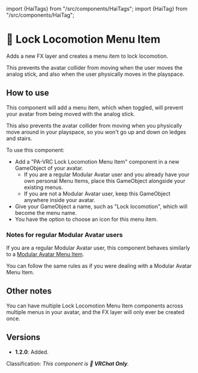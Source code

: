 ﻿import {HaiTags} from "/src/components/HaiTags";
import {HaiTag} from "/src/components/HaiTag";

# 💬 Lock Locomotion Menu Item

<HaiTags>
<HaiTag requiresVRChat={true} />
</HaiTags>

Adds a new FX layer and creates a menu item to lock locomotion.

This prevents the avatar collider from moving when the user moves the analog stick, and also when the user physically moves in the playspace.

## How to use

This component will add a menu item, which when toggled, will prevent your avatar from being moved with the analog stick.

This also prevents the avatar collider from moving when you physically move around in your playspace, so you won't go up and down on ledges and stairs.

To use this component:
- Add a "PA-VRC Lock Locomotion Menu Item" component in a new GameObject of your avatar.
  - If you are a regular Modular Avatar user and you already have your own personal Menu Items, place this GameObject alongside your existing menus.
  - If you are not a Modular Avatar user, keep this GameObject anywhere inside your avatar.
- Give your GameObject a name, such as "Lock locomotion", which will become the menu name.
- You have the option to choose an icon for this menu item.

### Notes for regular Modular Avatar users

If you are a regular Modular Avatar user, this component behaves similarly to a [Modular Avatar Menu Item](https://modular-avatar.nadena.dev/docs/reference/menu-item).

You can follow the same rules as if you were dealing with a Modular Avatar Menu Item.

## Other notes

You can have multiple Lock Locomotion Menu Item components across multiple menus in your avatar, and the FX layer will only ever be created once.

## Versions

- **1.2.0**: Added.

Classification: *This component is **💬 VRChat Only**.*
